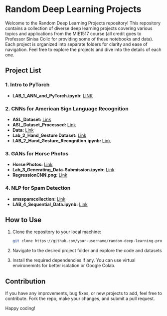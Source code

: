 # Random Deep Learning Projects

Welcome to the Random Deep Learning Projects repository! This repository contains a collection of diverse deep learning projects covering various topics and applications from the MIE1517 course (all credit goes to Professor Sinisa Colic for providing some of these notebooks and data). Each project is organized into separate folders for clarity and ease of navigation. Feel free to explore the projects and dive into the details of each one.

## Project List

### 1. Intro to PyTorch

- **LAB_1_ANN_and_PyTorch.ipynb:** [LINK](https://github.com/ranaabarghout/Random_DeepLearning/blob/main/Intro%20to%20Pytorch/LAB_1_ANN_and_PyTorch.ipynb)

### 2. CNNs for American Sign Language Recognition

- **ASL_Dataset:** [Link](./Random_Deep%20Learning/CNNs%20for%20American%20Sign%20Language%20Recognition/ASL_Dataset)
- **ASL_Dataset_Processed:** [Link](./Random_Deep%20Learning/CNNs%20for%20American%20Sign%20Language%20Recognition/ASL_Dataset_Processed)
- **Data:** [Link](./Random_Deep%20Learning/CNNs%20for%20American%20Sign%20Language%20Recognition/Data)
- **Lab_2_Hand_Gesture Dataset:** [Link](./Random_Deep%20Learning/CNNs%20for%20American%20Sign%20Language%20Recognition/Lab_2_Hand_Gesture%20Dataset)
- **LAB_2_Hand_Gesture_Recognition.ipynb:** [Link](./Random_Deep%20Learning/CNNs%20for%20American%20Sign%20Language%20Recognition/LAB_2_Hand_Gesture_Recognition.ipynb)

### 3. GANs for Horse Photos

- **Horse Photos:** [Link](./Random_Deep%20Learning/GANs%20for%20Horse%20Photos/Horse%20Photos)
- **Lab_3_Generating_Data-Submission.ipynb:** [Link](./Random_Deep%20Learning/GANs%20for%20Horse%20Photos/Lab_3_Generating_Data-Submission.ipynb)
- **RegressionCNN.png:** [Link](./Random_Deep%20Learning/GANs%20for%20Horse%20Photos/RegressionCNN.png)

### 4. NLP for Spam Detection

- **smsspamcollection:** [Link](./Random_Deep%20Learning/NLP%20for%20Spam%20Detection/smsspamcollection)
- **LAB_4_Sequential_Data.ipynb:** [Link](./Random_Deep%20Learning/NLP%20for%20Spam%20Detection/LAB_4_Sequential_Data.ipynb)

## How to Use

1. Clone the repository to your local machine:

   ```bash
   git clone https://github.com/your-username/random-deep-learning-projects.git

2. Navigate to the desired project folder and explore the code and datasets
3. Install the required dependencies if any. You can use virtual environemnts for better isolation or Google Colab.


## Contribution 
If you have any improvements, bug fixes, or new projects to add, feel free to contribute. Fork the repo, make your changes, and submit a pull request. 

Happy coding!

